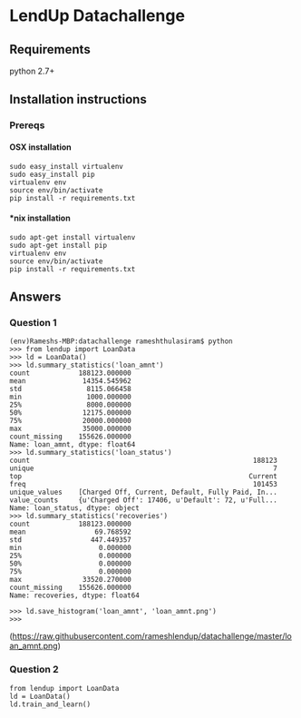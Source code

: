 # LendUp Datachallenge

## Requirements
python 2.7+

## Installation instructions


### Prereqs
#### OSX installation

```
sudo easy_install virtualenv
sudo easy_install pip
virtualenv env
source env/bin/activate
pip install -r requirements.txt
```

#### *nix installation

```
sudo apt-get install virtualenv
sudo apt-get install pip
virtualenv env
source env/bin/activate
pip install -r requirements.txt
```




## Answers

### Question 1

```
(env)Rameshs-MBP:datachallenge rameshthulasiram$ python
>>> from lendup import LoanData
>>> ld = LoanData()
>>> ld.summary_statistics('loan_amnt')
count            188123.000000
mean              14354.545962
std                8115.066458
min                1000.000000
25%                8000.000000
50%               12175.000000
75%               20000.000000
max               35000.000000
count_missing    155626.000000
Name: loan_amnt, dtype: float64
>>> ld.summary_statistics('loan_status')
count                                                       188123
unique                                                           7
top                                                        Current
freq                                                        101453
unique_values    [Charged Off, Current, Default, Fully Paid, In...
value_counts     {u'Charged Off': 17406, u'Default': 72, u'Full...
Name: loan_status, dtype: object
>>> ld.summary_statistics('recoveries')
count            188123.000000
mean                 69.768592
std                 447.449357
min                   0.000000
25%                   0.000000
50%                   0.000000
75%                   0.000000
max               33520.270000
count_missing    155626.000000
Name: recoveries, dtype: float64

>>> ld.save_histogram('loan_amnt', 'loan_amnt.png')
>>>
```
(https://raw.githubusercontent.com/rameshlendup/datachallenge/master/loan_amnt.png)

### Question 2


```
from lendup import LoanData
ld = LoanData()
ld.train_and_learn()

```


